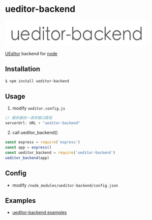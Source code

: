 # ueditor-backend
[![ueditor-backend logo](https://github.com/ELSS-ZION/ueditor-for-node/raw/master/logo.jpg)](https://github.com/ELSS-ZION/ueditor-for-node/tree/master/ueditor-backend)

[UEditor](https://github.com/fex-team/ueditor) backend for [node](http://nodejs.org)

## Installation

```bash
$ npm install ueditor-backend
```

## Usage
1. modify `ueditor.config.js`
```js
// 服务器统一请求接口路径
serverUrl: URL + "ueditor-backend"
```
2. call ueditor_backend()
```js
const express = require('express')
const app = express()
const ueditor_backend = require('ueditor-backend')
ueditor_backend(app)
```

## Config
+ modify `/node_modules/ueditor-backend/config.json`

## Examples

+ [ueditor-backend examples](https://github.com/ELSS-ZION/ueditor-for-node/tree/master/examples)
